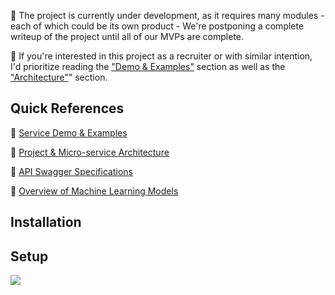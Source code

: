 :construction: The project is currently under development, as it requires many modules - each of which could be its own product - We're postponing a complete writeup of the project until all of our MVPs are complete.   




:speech_balloon: If you're interested in this project as a recruiter or with similar intention,  
I'd prioritize reading the ["Demo & Examples"](./resources/examples.md) section as well as the ["Architecture"](./resources/architecture.md)" section.


## Quick References
:bookmark: [Service Demo & Examples](./resources/examples.md)

:bookmark: [Project & Micro-service Architecture](./resources/architecture.md)

:bookmark: [API Swagger Specifications](./resources/api.md)

:bookmark: [Overview of Machine Learning Models](./resources/models.md)

## Installation

## Setup

<img src="/resources/test.gif"/>
